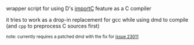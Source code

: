 wrapper script for using D's [importC](https://dlang.org/spec/importc.html)
feature as a C compiler

it tries to work as a drop-in replacement for gcc while using dmd to compile
(and `cpp` to preprocess C sources first)

<sup>note: currently requires a patched dmd with the fix for [issue 23011](https://issues.dlang.org/show_bug.cgi?id=23011)</sup>
